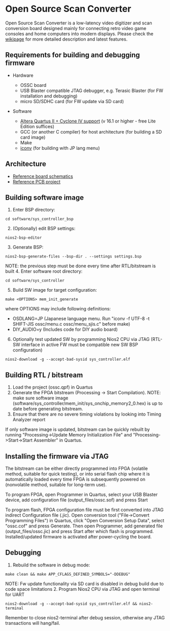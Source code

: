 Open Source Scan Converter
==============

Open Source Scan Converter is a low-latency video digitizer and scan conversion board designed mainly for connecting retro video game consoles and home computers into modern displays. Please check the [wikipage](http://junkerhq.net/xrgb/index.php?title=OSSC) for more detailed description and latest features.

Requirements for building and debugging firmware
---------------------------------------------------
* Hardware
  * OSSC board
  * USB Blaster compatible JTAG debugger, e.g. Terasic Blaster (for FW installation and debugging)
  * micro SD/SDHC card (for FW update via SD card)

* Software
  * [Altera Quartus II + Cyclone IV support](http://dl.altera.com/?edition=lite) (v 16.1 or higher - free Lite Edition suffices)
  * GCC (or another C compiler) for host architecture (for building a SD card image)
  * Make
  * [iconv](https://en.wikipedia.org/wiki/Iconv) (for building with JP lang menu)


Architecture
------------------------------
* [Reference board schematics](https://www.niksula.hut.fi/~mhiienka/ossc/diy-v1.5/ossc_v1.5-diy_schematic.pdf)
* [Reference PCB project](https://github.com/marqs85/ossc_pcb)


Building software image
--------------------------
1. Enter BSP directory:
~~~~
cd software/sys_controller_bsp
~~~~
2. (Optionally) edit BSP settings:
~~~~
nios2-bsp-editor
~~~~
3. Generate BSP:
~~~~
nios2-bsp-generate-files --bsp-dir . --settings settings.bsp
~~~~
NOTE: the previous step must be done every time after RTL/bitstream is built
4. Enter software root directory:
~~~~
cd software/sys_controller
~~~~
5. Build SW image for target configuration:
~~~~
make <OPTIONS> mem_init_generate
~~~~
where OPTIONS may include following definitions:
* OSDLANG=JP (Japanese language menu. Run "iconv -f UTF-8 -t SHIFT-JIS ossc/menu.c ossc/menu_sjis.c" before make)
* DIY_AUDIO=y (Includes code for DIY audio board)
6. Optionally test updated SW by programming Nios2 CPU via JTAG (RTL-SW interface in active FW must be compatible new SW BSP configuration)
~~~~
nios2-download -g --accept-bad-sysid sys_controller.elf
~~~~


Building RTL / bitstream
--------------------------
1. Load the project (ossc.qpf) in Quartus
2. Generate the FPGA bitstream (Processing -> Start Compilation). NOTE: make sure software image (software/sys_controller/mem_init/sys_onchip_memory2_0.hex) is up to date before generating bitstream.
3. Ensure that there are no severe timing violations by looking into Timing Analyzer report

If only software image is updated, bitstream can be quickly rebuilt by running "Processing->Update Memory Initialization File" and "Processing->Start->Start Assembler" in Quartus.

Installing the firmware via JTAG
--------------------------
The bitstream can be either directly programmed into FPGA (volatile method, suitable for quick testing), or into serial flash chip where it is automatically loaded every time FPGA is subsequently powered on (nonvolatile method, suitable for long-term use).

To program FPGA, open Programmer in Quartus, select your USB Blaster device, add configuration file (output_files/ossc.sof) and press Start

To program flash, FPGA configuration file must be first converted into JTAG indirect Configuration file (.jic). Open conversion tool ("File->Convert Programming Files") in Quartus, click "Open Conversion Setup Data", select "ossc.cof" and press Generate. Then open Programmer, add generated file (output_files/ossc.jic) and press Start after which flash is programmed. Installed/updated firmware is activated after power-cycling the board.


Debugging
--------------------------
1. Rebuild the software in debug mode:
~~~~
make clean && make APP_CFLAGS_DEFINED_SYMBOLS="-DDEBUG"
~~~~
NOTE: Fw update functionality via SD card is disabled in debug build due to code space limitations
2. Program Nios2 CPU via JTAG and open terminal for UART
~~~~
nios2-download -g --accept-bad-sysid sys_controller.elf && nios2-terminal
~~~~
Remember to close nios2-terminal after debug session, otherwise any JTAG transactions will hang/fail.
